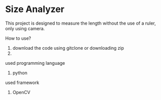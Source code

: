 # Size Analyzer

This project is designed to measure the length without the use of a ruler, only using camera.

How to use?
1. download the code using gitclone or downloading zip
2. 

used programming language
1. python
   
used framework
1. OpenCV
